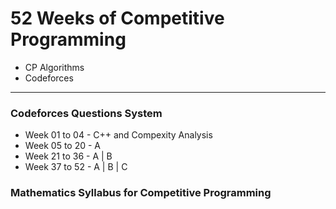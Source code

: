 # 52 Weeks of Competitive Programming

- CP Algorithms
- Codeforces

---

### Codeforces Questions System

- Week 01 to 04 - C++ and Compexity Analysis
- Week 05 to 20 - A
- Week 21 to 36 - A | B
- Week 37 to 52 - A | B | C 

### Mathematics Syllabus for Competitive Programming 
